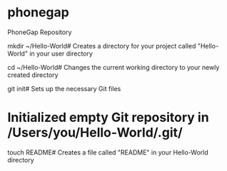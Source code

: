 phonegap
========

PhoneGap Repository

mkdir ~/Hello-World# Creates a directory for your project called "Hello-World" in your user directory

cd ~/Hello-World# Changes the current working directory to your newly created directory

git init# Sets up the necessary Git files
# Initialized empty Git repository in /Users/you/Hello-World/.git/

touch README# Creates a file called "README" in your Hello-World directory
